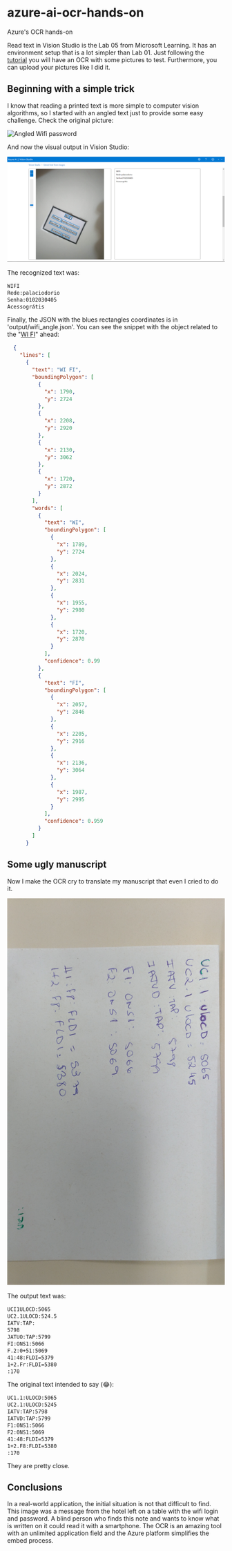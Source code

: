 # azure-ai-ocr-hands-on
Azure's OCR hands-on 

Read text in Vision Studio is the Lab 05 from Microsoft Learning. It has an environment setup that is a lot simpler than Lab 01. Just following the [tutorial](https://microsoftlearning.github.io/mslearn-ai-fundamentals/Instructions/Labs/05-ocr.html) you will have an OCR with some pictures to test. Furthermore, you can upload your pictures like I did it.

## Beginning with a simple trick

I know that reading a printed text is more simple to computer vision algorithms, so I started with an angled text just to provide some easy challenge. Check the original picture:

![Angled Wifi password](inputs/wifi_angle_in.jpg)

And now the visual output in Vision Studio:

![Angled Wifi password](output/wifi_angle.png)

The recognized text was:

```
WIFI
Rede:palaciodorio
Senha:0102030405
Acessográtis
```

Finally, the JSON with the blues rectangles coordinates is in 'output/wifi_angle.json'. You can see the snippet with the object related to the "<u>WI FI</u>" ahead:

```json
  {
    "lines": [
      {
        "text": "WI FI",
        "boundingPolygon": [
          {
            "x": 1790,
            "y": 2724
          },
          {
            "x": 2208,
            "y": 2920
          },
          {
            "x": 2130,
            "y": 3062
          },
          {
            "x": 1720,
            "y": 2872
          }
        ],
        "words": [
          {
            "text": "WI",
            "boundingPolygon": [
              {
                "x": 1789,
                "y": 2724
              },
              {
                "x": 2024,
                "y": 2831
              },
              {
                "x": 1955,
                "y": 2980
              },
              {
                "x": 1720,
                "y": 2870
              }
            ],
            "confidence": 0.99
          },
          {
            "text": "FI",
            "boundingPolygon": [
              {
                "x": 2057,
                "y": 2846
              },
              {
                "x": 2205,
                "y": 2916
              },
              {
                "x": 2136,
                "y": 3064
              },
              {
                "x": 1987,
                "y": 2995
              }
            ],
            "confidence": 0.959
          }
        ]
      }     
```
## Some ugly manuscript

Now I make the OCR cry to translate my manuscript that even I cried to do it.

![Manuscript](inputs/parametros_in.jpg)

The output text was:

```
UCI1ULOCD:5065
UC2.1ULOCD:524.5
IATV:TAP:
5798
JATUO:TAP:5799
FI:ONS1:5066
F.2:0+51:5069
41:48:FLDI=5379
1+2.Fr:FLDI=5380
:170
```

The original text intended to say (😂):
```
UC1.1:ULOCD:5065
UC2.1:ULOCD:5245
IATV:TAP:5798
IATVD:TAP:5799
F1:0NS1:5066
F2:0NS1:5069
41:48:FLDI=5379
1+2.F8:FLDI=5380
:170
```

They are pretty close.

## Conclusions

In a real-world application, the initial situation is not that difficult to find. This image was a message from the hotel left on a table with the wifi login and password. A blind person who finds this note and wants to know what is written on it could read it with a smartphone. The OCR is an amazing tool with an unlimited application field and the Azure platform simplifies the embed process.